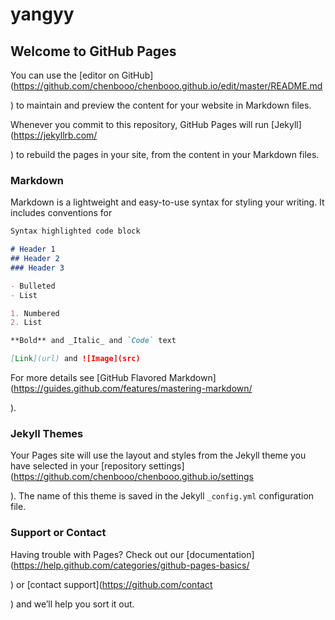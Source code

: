 # yangyy
## Welcome to GitHub Pages

You can use the [editor on GitHub](https://github.com/chenbooo/chenbooo.github.io/edit/master/README.md 

) to maintain and preview the content for your website in Markdown files.

Whenever you commit to this repository, GitHub Pages will run [Jekyll](https://jekyllrb.com/ 

) to rebuild the pages in your site, from the content in your Markdown files.

### Markdown

Markdown is a lightweight and easy-to-use syntax for styling your writing. It includes conventions for

```markdown
Syntax highlighted code block

# Header 1
## Header 2
### Header 3

- Bulleted
- List

1. Numbered
2. List

**Bold** and _Italic_ and `Code` text

[Link](url) and ![Image](src)
```

For more details see [GitHub Flavored Markdown](https://guides.github.com/features/mastering-markdown/ 

).

### Jekyll Themes

Your Pages site will use the layout and styles from the Jekyll theme you have selected in your [repository settings](https://github.com/chenbooo/chenbooo.github.io/settings 

). The name of this theme is saved in the Jekyll `_config.yml` configuration file.

### Support or Contact

Having trouble with Pages? Check out our [documentation](https://help.github.com/categories/github-pages-basics/ 

) or [contact support](https://github.com/contact 

) and we’ll help you sort it out.


